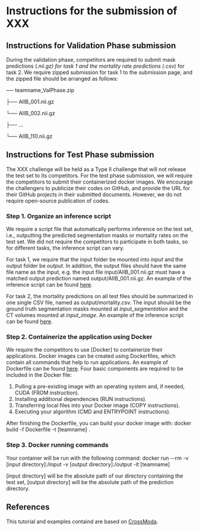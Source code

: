 # Instructions for the submission of XXX

## Instructions for Validation Phase submission
During the validation phase, competitors are required to submit mask predictions (*.nii.gz) for task 1 and the mortality rate predictions (*.csv) for task 2. We require zipped submission for task 1 to the submission page, and the zipped file should be arranged as follows:

── teamname_ValPhase.zip

   ├── AIIB_001.nii.gz
   
   └── AIIB_002.nii.gz
   
   ├── ...
   
   └── AIIB_110.nii.gz


## Instructions for Test Phase submission

The XXX challenge will be held as a Type II challenge that will not release the test set to its competitors. For the test phase submission, we will require the competitors to submit their containerized docker images. We encourage the challengers to publicize their codes on GitHub, and provide the URL for their GitHub projects in their submitted documents. However, we do not require open-source publication of codes. 

### Step 1. Organize an inference script

We require a script file that automatically performs inference on the test set, i.e., outputting the predicted segmentation masks or mortality rates on the test set. We did not require the competitors to participate in both tasks, so for different tasks, the inference script can vary.

For task 1, we require that the input folder be mounted into *input* and the output folder be *output*. In addition, the output files should have the same file name as the input, e.g. the input file input/AIIB_001.nii.gz must have a matched output prediction named output/AIIB_001.nii.gz. An example of the inference script can be found [here](./predict_task1.py).

For task 2, the mortality predictions on all test files should be summarized in one single CSV file, named as output/mortality.csv. The input should be the ground truth segmentation masks mounted at *input_segmentation* and the CT volumes mounted at *input_image*. An example of the inference script can be found [here](./predict_task1_and_2.py).




### Step 2. Containerize the application using Docker

We require the competitors to use [Docker] to containerize their applications. Docker images can be created using Dockerfiles, which contain all commands that help to run applications. An example of Dockerfile can be found [here](./Dockerfile). Four basic components are required to be included in the Docker file:

1. Pulling a pre-existing image with an operating system and, if needed, CUDA (FROM instruction).
2. Installing additional dependencies (RUN instructions).
3. Transferring local files into your Docker image (COPY instructions).
4. Executing your algorithm (CMD  and ENTRYPOINT instructions).

After finishing the Dockerfile, you can build your docker image with:
docker build -f Dockerfile -t [teamname] .


### Step 3. Docker running commands
Your container will be run with the following command:
docker run --rm -v [input directory]:/input -v [output directory]:/output -it [teamname]

[input directory] will be the absolute path of our directory containing the test set, [output directory] will be the absolute path of the prediction directory.

## References
This tutorial and examples containd are based on [CrossModa](https://crossmoda.grand-challenge.org/submission/).
